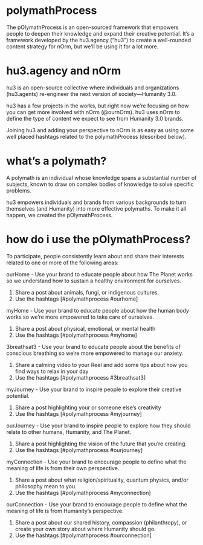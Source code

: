 # polymathProcess
The pOlymathProcess is an open-sourced framework that empowers people to deepen their knowledge and expand their creative potential. It’s a framework developed by the hu3.agency (“hu3”) to create a well-rounded content strategy for nOrm, but we’ll be using it for a lot more.

# hu3.agency and nOrm
hu3 is an open-source collective where individuals and organizations (hu3.agents) re-engineer the next version of society—Humanity 3.0. 

hu3 has a few projects in the works, but right now we’re focusing on how you can get more involved with nOrm (@ournOrm). hu3 uses nOrm to define the type of content we expect to see from Humanity 3.0 brands. 

Joining hu3 and adding your perspective to nOrm is as easy as using some well placed hashtags related to the polymathProcess (described below).

# what’s a polymath?
A polymath is an individual whose knowledge spans a substantial number of subjects, known to draw on complex bodies of knowledge to solve specific problems.

hu3 empowers individuals and brands from various backgrounds to turn themselves (and Humanity) into more effective polymaths. To make it all happen, we created the pOlymathProcess.

# how do i use the pOlymathProcess?
To participate, people consistently learn about and share their interests related to one or more of the following areas:

ourHome - Use your brand to educate people about how The Planet works so we understand how to sustain a healthy environment for ourselves.
1. Share a post about animals, fungi, or indigenous cultures.
2. Use the hashtags [#polymathprocess #ourhome]

myHome - Use your brand to educate people about how the human body works so we’re more empowered to take care of ourselves.
1. Share a post about physical, emotional, or mental health
2. Use the hashtags [#polymathprocess #myhome]

3breathsat3 - Use your brand to educate people about the benefits of conscious breathing so we’re more empowered to manage our anxiety.
1. Share a calming video to your Reel and add some tips about how you find ways to relax in your day
2. Use the hashtags [#polymathprocess #3breathsat3]

myJourney - Use your brand to inspire people to explore their creative potential.
1. Share a post highlighting your or someone else’s creativity
2. Use the hashtags [#polymathprocess #myjourney]

ourJourney - Use your brand to inspire people to explore how they should relate to other humans, Humanity, and The Planet.
1. Share a post highlighting the vision of the future that you’re creating.
2. Use the hashtags [#polymathprocess #ourjourney]

myConnection - Use your brand to encourage people to define what the meaning of life is from their own perspective.
1. Share a post about what religion/spirituality, quantum physics, and/or philosophy mean to you.
2. Use the hashtags [#polymathprocess #myconnection]

ourConnection - Use your brand to encourage people to define what the meaning of life is from Humanity’s perspective.
1. Share a post about our shared history, compassion (philanthropy), or create your own story about where Humanity should go.
2. Use the hashtags [#polymathprocess #ourconnection]
